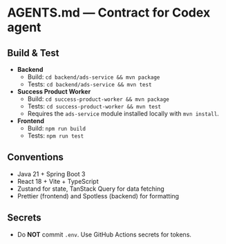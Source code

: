 # AGENTS.md — Contract for Codex agent

## Build & Test
- **Backend**
  - Build: `cd backend/ads-service && mvn package`
  - Tests: `cd backend/ads-service && mvn test`
- **Success Product Worker**
  - Build: `cd success-product-worker && mvn package`
  - Tests: `cd success-product-worker && mvn test`
  - Requires the `ads-service` module installed locally with `mvn install`.
- **Frontend**
  - Build: `npm run build`
  - Tests: `npm run test`

## Conventions
- Java 21 + Spring Boot 3
- React 18 + Vite + TypeScript
- Zustand for state, TanStack Query for data fetching
- Prettier (frontend) and Spotless (backend) for formatting

## Secrets
- Do **NOT** commit `.env`. Use GitHub Actions secrets for tokens.

